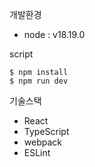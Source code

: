 개발환경
- node : v18.19.0

script
```
$ npm install
$ npm run dev
```

기술스택
- React 
- TypeScript
- webpack
- ESLint